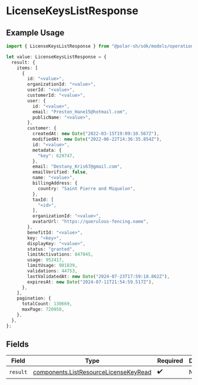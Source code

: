 # LicenseKeysListResponse

## Example Usage

```typescript
import { LicenseKeysListResponse } from "@polar-sh/sdk/models/operations";

let value: LicenseKeysListResponse = {
  result: {
    items: [
      {
        id: "<value>",
        organizationId: "<value>",
        userId: "<value>",
        customerId: "<value>",
        user: {
          id: "<value>",
          email: "Preston_Hane15@hotmail.com",
          publicName: "<value>",
        },
        customer: {
          createdAt: new Date("2022-03-15T19:09:10.567Z"),
          modifiedAt: new Date("2022-06-22T14:36:35.854Z"),
          id: "<value>",
          metadata: {
            "key": 629747,
          },
          email: "Destany_Kris67@gmail.com",
          emailVerified: false,
          name: "<value>",
          billingAddress: {
            country: "Saint Pierre and Miquelon",
          },
          taxId: [
            "<id>",
          ],
          organizationId: "<value>",
          avatarUrl: "https://querulous-fencing.name",
        },
        benefitId: "<value>",
        key: "<key>",
        displayKey: "<value>",
        status: "granted",
        limitActivations: 847045,
        usage: 952417,
        limitUsage: 901839,
        validations: 44753,
        lastValidatedAt: new Date("2024-07-23T17:59:18.862Z"),
        expiresAt: new Date("2024-07-11T21:54:59.517Z"),
      },
    ],
    pagination: {
      totalCount: 130669,
      maxPage: 720958,
    },
  },
};
```

## Fields

| Field                                                                                          | Type                                                                                           | Required                                                                                       | Description                                                                                    |
| ---------------------------------------------------------------------------------------------- | ---------------------------------------------------------------------------------------------- | ---------------------------------------------------------------------------------------------- | ---------------------------------------------------------------------------------------------- |
| `result`                                                                                       | [components.ListResourceLicenseKeyRead](../../models/components/listresourcelicensekeyread.md) | :heavy_check_mark:                                                                             | N/A                                                                                            |